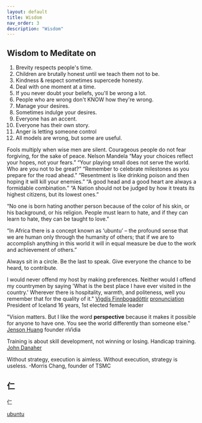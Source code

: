 ```yaml
---
layout: default
title: Wisdom
nav_order: 3
description: "Wisdom"
---
```



## Wisdom to Meditate on

1. Brevity respects people's time.
2. Children are brutally honest until we teach them not to be.
3. Kindness & respect sometimes supercede honesty.
4. Deal with one moment at a time.
5. If you never doubt your beliefs, you'll be wrong a lot.
6. People who are wrong don't KNOW how they're wrong.
7. Manage your desires.
8. Sometimes indulge your desires.
9. Everyone has an accent.
10. Everyone has their own story.
11. Anger is letting someone control
12. All models are wrong, but some are useful.

Fools multiply when wise men are silent.
Courageous people do not fear forgiving, for the sake of peace. Nelson Mandela
“May your choices reflect your hopes, not your fears.”
“Your playing small does not serve the world. Who are you not to be great?”
“Remember to celebrate milestones as you prepare for the road ahead.”
“Resentment is like drinking poison and then hoping it will kill your enemies.”
“A good head and a good heart are always a formidable combination.”
“A Nation should not be judged by how it treats its highest citizens, but its lowest ones.”

“No one is born hating another person because of the color of his skin, or his background, or his religion. People must learn to hate, and if they can learn to hate, they can be taught to love.”

“In Africa there is a concept known as ‘ubuntu’ – the profound sense that we are human only through the humanity of others; that if we are to accomplish anything in this world it will in equal measure be due to the work and achievement of others.”

Always sit in a circle.
Be the last to speak. Give everyone the chance to be heard, to contribute.



I would never offend my host by making preferences. Neither would I offend my countrymen by saying 'What is the best place I have ever visited in the country.' Wherever there is hospitality, warmth, and politeness, well you remember that for the quality of it." 
[Vigdís Finnbogadóttir](https://www.youtube.com/watch?v=FoRn-qWMvWA) [pronunciation](https://upload.wikimedia.org/wikipedia/commons/f/fd/Is-Vigdis_finnbogadottir.oga) President of Iceland 16 years, 1st elected female leader

"Vision matters. But I like the word **perspective** because it makes it possible for anyone to have one. You see the world differently than someone else." [Jenson Huang](https://youtu.be/Xn1EsFe7snQ?t=359) founder nVidia

Training is about skill development, not winning or losing. Handicap training. [John Danaher](https://www.youtube.com/watch?v=RznwbW_hdoM)

Without strategy, execution is aimless. Without execution, strategy is useless. -Morris Chang, founder of TSMC


## 仁

仁

[ubuntu](https://en.wikipedia.org/wiki/Ubuntu_philosophy)
